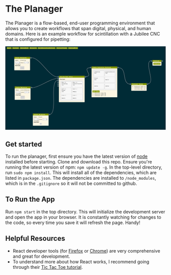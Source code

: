 # The Planager

The Planager is a flow-based, end-user programming environment that allows you
to create workflows that span digital, physical, and human domains. Here is an
example workflow for scintillation with a Jubilee CNC that is configured for
pipetting:

![](docs/evolution/2020_12_4.png)

## Get started

To run the planager, first ensure you have the latest version of
[node](https://nodejs.org/en/) installed before starting. Clone and download
this repo. Ensure you're running the latest version of npm: `npm update -g`. In
the top-level directory, run `sudo npm install`. This will install all of the
dependencies, which are listed in `package.json`. The dependencies are installed
to `/node_modules`, which is in the `.gitignore` so it will not be committed to
github.

## To Run the App

Run `npm start` in the top directory. This will initialize the development
server and open the app in your browser. It is constantly watching for changes
to the code, so every time you save it will refresh the page. Handy!

## Helpful Resources

- React developer tools (for
  [Firefox](https://addons.mozilla.org/en-US/firefox/addon/react-devtools/) or
  [Chrome](https://chrome.google.com/webstore/detail/react-developer-tools/fmkadmapgofadopljbjfkapdkoienihi))
  are very comprehensive and great for development.
- To understand more about how React works, I recommend going through their
  [Tic Tac Toe tutorial](https://reactjs.org/tutorial/tutorial.html).
